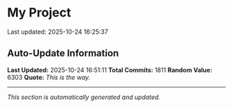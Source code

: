 # My Project


Last updated: 2025-10-24 16:25:37


























































































































































































































































































































































































































































































































































































































































































































































































































































































































































































































































































































































































































































































































































































































































































































































































































































































































































































































































































































































































































































































































































































































































































## Auto-Update Information

**Last Updated:** 2025-10-24 16:51:11
**Total Commits:** 1811
**Random Value:** 6303
**Quote:** _This is the way._

---
_This section is automatically generated and updated._